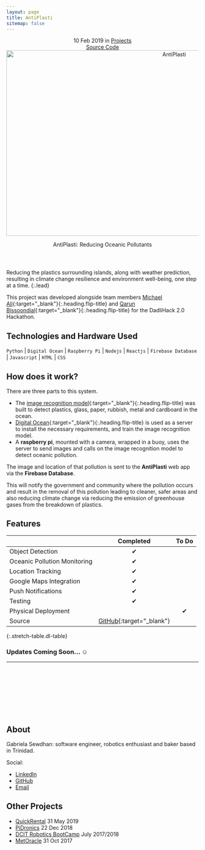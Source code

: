 ```yaml
---
layout: page
title: AntiPlasti
sitemap: false
---
```



<div markdown="0">
  <header>
    <div class ="row_project">
      <div class="column_project_l">
        <div class="post-date"> 
          <time datetime="2020-05-31T00:00:00+00:00">10 Feb 2019</time> in <a href="/portfolio/projects_test/" class="flip-title">Projects</a>
        </div>
      </div>
      <div class="column_project_l2">
        <a href="https://github.com/antiplasti" target="_blank" class="external heading flip-title">Source Code</a>
      </div>
    </div>
    <div class="lead aspect-ratio sixteen-nine flip-project-img"> 
      <img src="/portfolio/images/projects/antiplasti/antiplasti_large.jpg" alt="AntiPlasti" width="864" height="486" loading="lazy">
    </div>
    <p class="note-sm" title="AntiPlasti"> AntiPlasti: Reducing Oceanic Pollutants</p>
  </header>
</div>

Reducing the plastics surrounding islands, along with weather prediction, resulting in climate change resilience and environment well-being, one step at a time.
{:.lead}

This project was developed alongside team members [Michael Ali](https://www.linkedin.com/in/michael-ali-79531932/){:target="_blank"}{:.heading.flip-title} and [Qarun Bissoondial](https://www.linkedin.com/in/qarun-qadir-bissoondial/){:target="_blank"}{:.heading.flip-title} for the DadliHack 2.0 Hackathon.


## Technologies and Hardware Used
`Python` | `Digital Ocean` | `Raspberry Pi` |  `Nodejs` | `Reactjs` | `Firebase Database` | `Javascript` | `HTML` | `CSS`
<!-- {:.faded} -->


## How does it work?
There are three parts to this system. 
- The [image recognition model](https://github.com/antiplasti/Plastic-Detection-Model){:target="_blank"}{:.heading.flip-title} was built to  detect plastics, glass, paper, rubbish, metal and cardboard in the ocean. 
- [Digital Ocean](https://github.com/antiplasti/Anti-Plasti-System){:target="_blank"}{:.heading.flip-title} is used as a server to install the necessary requirements, and train the image recognition model. 
- A **raspberry pi**, mounted with a camera, wrapped in a buoy, uses the server to send images and calls on the image recognition model to detect oceanic pollution. 

The image and location of that pollution is sent to the **AntiPlasti** web app via the **Firebase Database**. 

This will notify the government and community where the pollution occurs and result in the removal of this pollution leading to cleaner, safer areas and also reducing climate change via reducing the emission of greenhouse gases from the breakdown of plastics.

## Features

|                               | Completed      | To Do               |
|:------------------------------|:--------------:|:-------------------:|
| Object Detection              | &#x2714;       |                     |
| Oceanic Pollution Monitoring  | &#x2714;       |                     |
| Location Tracking             | &#x2714;       |                     |
| Google Maps Integration       | &#x2714;       |                     |
| Push Notifications            | &#x2714;       |                     |
| Testing                       | &#x2714;       |                     |
| Physical Deployment           |                | &#x2714;            |
| Source                        | [GitHub](https://github.com/antiplasti){:target="_blank"}   |                   |
{:.stretch-table.dl-table}
 

### Updates Coming Soon... :relaxed:


<div markdown="0">
  <hr class="dingbat related">
  <aside class="about related mt4 mb4" role="complementary">
    <div class="author mt4"> 
      <img src="/portfolio/images/gabieicon_128.png" srcset="/portfolio/images/gabieicon_128.png 1x,/portfolio/images/gabieicon_256.png 2x" alt="<Gabriela> <Sewdhan>" class="avatar" width="120" height="120" loading="lazy" style="opacity: 0;">
      <h2 class="page-title hr-bottom"> About</h2>
      <p>Gabriela Sewdhan: software engineer, robotics enthusiast and baker based in Trinidad.</p>
      <div class="sidebar-social"> <span class="sr-only">Social:</span>
        <ul>
          <li> 
            <a href="https://www.linkedin.com/in/gabriela-sewdhan-3ba495120" target="_blank" title="LinkedIn" class="no-mark-external"> <span class="icon-linkedin2"></span> <span class="sr-only">LinkedIn</span> </a>
          </li>
          <li> 
            <a href="https://github.com/GabrielaSewdhan" target="_blank" title="GitHub" class="no-mark-external"> <span class="icon-github"></span> <span class="sr-only">GitHub</span> </a>
          </li>
          <li> 
            <a href="mailto:gabiems13@gmail.com" target="_blank" title="Email" class="no-mark-external"> <span class="icon-mail"></span> <span class="sr-only">Email</span> </a>
          </li>
        </ul>
      </div>
    </div>
  </aside>
  <aside class="related mb4" role="complementary">
    <h2 class="hr-bottom">Other Projects</h2>
    <ul class="related-posts">
      <li class="h4"> 
        <a href="/portfolio/projectlist/QuickRental/" class="flip-title"><span>QuickRental</span></a> <time class="faded fine" datetime="2020-07-03T00:00:00+00:00">31 May 2019</time>
      </li>
      <li class="h4"> 
        <a href="/portfolio/projectlist/PiDronics/" class="flip-title"><span>PiDronics</span></a> <time class="faded fine" datetime="2018-06-01T00:00:00+00:00">22 Dec 2018</time>
      </li>
      <li class="h4"> 
        <a href="/portfolio/projectlist/dcitCamp-2017-2018/" class="flip-title"><span>DCIT Robotics BootCamp</span></a> <time class="faded fine" datetime="2017-11-23T00:00:00+00:00">July 2017/2018</time>
      </li>
      <li class="h4"> 
        <a href="/portfolio/projectlist/MetOracle/" class="flip-title"><span>MetOracle</span></a> <time class="faded fine" datetime="2017-11-23T00:00:00+00:00">31 Oct 2017</time>
      </li>
    </ul>
  </aside>
</div>
